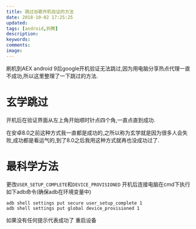 ```yaml
---
title: 跳过谷歌开机验证的方法
date: 2018-10-02 17:25:25
updated:
tags: [android,折腾]
description:
keywords:
comments:
image:
---
```

刷机到AEX android 9后google开机验证无法跳过,因为用电脑分享热点代理一直不成功,所以这里整理了一下跳过的方法.
<!--more-->

# 玄学跳过
开机后在验证界面从左上角开始顺时针点四个角,一直点直到成功.

在安卓8.0之前这种方式我一直都是成功的,之所以称为玄学就是因为很多人会失败,成功都是看运气的,到了8.0之后我用这种方式就再也没成功过了.

# 最科学方法
更改`USER_SETUP_COMPLETE`和`DEVICE_PROVISIONED`
开机后连接电脑在cmd下执行如下adb命令(确保adb在环境变量中)

```
adb shell settings put secure user_setup_complete 1
adb shell settings put global device_provisioned 1
```
如果没有任何提示代表成功了
重启设备
